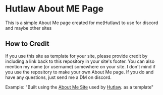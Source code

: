 # Hutlaw About ME Page

This is a simple About Me page created for me(Hutlaw) to use for discord and maybe other sites

## How to Credit

If you use this site as template for your site, please provide credit by including a link back to this repository in your site's footer. You can also mention my name (or username) somewhere on your site. I don't mind if you use the repository to make your own About Me page. If you do and have any questions, just send me a DM on discord.

Example:
"Built using the [About Me Site](https://hutlaw.github.io) used by [Hutlaw]((https://github.com/Hutlaw)). as a template"
